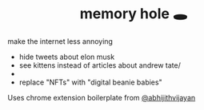 <h1 align="center">memory hole 🕳️</h1>
<p>make the internet less annoying</p>
<ul>
<li>hide tweets about elon musk</li>
<li>see kittens instead of articles about andrew tate/<li>
<li>replace "NFTs" with "digital beanie babies"</li>
</ul>

<p>Uses chrome extension boilerplate from <a href="https://twitter.com/_abhijithv">@abhijithvijayan</a></p>
